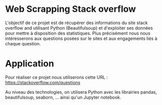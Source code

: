 # Web Scrapping Stack overflow

L'objectif de ce projet est de récupérer des informations du site stack overflow and utilisant Python (Beautifulsoup) et d'exploiter ses données pour mettre à disposition des statistiques.
Plus précisément nous nous intéresserons aux questions posées sur le sites et aux engagements liés à chaque question.

# Application

Pour réaliser ce projet nous utiliserons cette URL : https://stackoverflow.com/questions

Au niveau des technologies, on utilisera Python avec les librairies pandas, beautifulsoup, seaborn, ...
ainsi qu'un Jupyter notebook.


